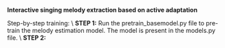 **Interactive singing melody extraction based on active adaptation**

Step-by-step training: \\
**STEP 1:** Run the pretrain_basemodel.py file to pre-train the melody estimation model. The model is present in the models.py file. \\
**STEP 2:** 
